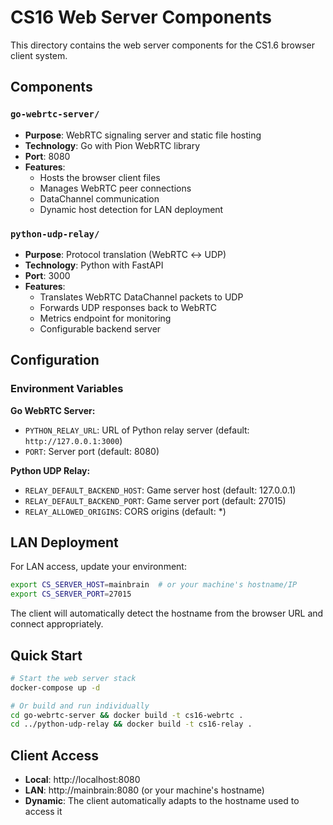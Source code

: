 # CS16 Web Server Components

This directory contains the web server components for the CS1.6 browser client system.

## Components

### `go-webrtc-server/`
- **Purpose**: WebRTC signaling server and static file hosting
- **Technology**: Go with Pion WebRTC library
- **Port**: 8080
- **Features**:
  - Hosts the browser client files
  - Manages WebRTC peer connections
  - DataChannel communication
  - Dynamic host detection for LAN deployment

### `python-udp-relay/`
- **Purpose**: Protocol translation (WebRTC ↔ UDP)
- **Technology**: Python with FastAPI
- **Port**: 3000
- **Features**:
  - Translates WebRTC DataChannel packets to UDP
  - Forwards UDP responses back to WebRTC
  - Metrics endpoint for monitoring
  - Configurable backend server

## Configuration

### Environment Variables

**Go WebRTC Server:**
- `PYTHON_RELAY_URL`: URL of Python relay server (default: `http://127.0.0.1:3000`)
- `PORT`: Server port (default: 8080)

**Python UDP Relay:**
- `RELAY_DEFAULT_BACKEND_HOST`: Game server host (default: 127.0.0.1)
- `RELAY_DEFAULT_BACKEND_PORT`: Game server port (default: 27015)
- `RELAY_ALLOWED_ORIGINS`: CORS origins (default: *)

## LAN Deployment

For LAN access, update your environment:

```bash
export CS_SERVER_HOST=mainbrain  # or your machine's hostname/IP
export CS_SERVER_PORT=27015
```

The client will automatically detect the hostname from the browser URL and connect appropriately.

## Quick Start

```bash
# Start the web server stack
docker-compose up -d

# Or build and run individually
cd go-webrtc-server && docker build -t cs16-webrtc .
cd ../python-udp-relay && docker build -t cs16-relay .
```

## Client Access

- **Local**: http://localhost:8080
- **LAN**: http://mainbrain:8080 (or your machine's hostname)
- **Dynamic**: The client automatically adapts to the hostname used to access it

